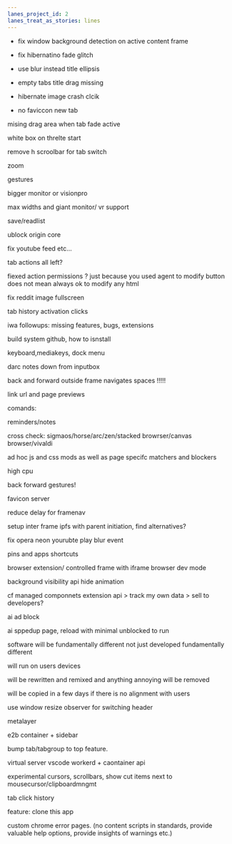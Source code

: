 ```yaml
---
lanes_project_id: 2
lanes_treat_as_stories: lines
---
```


- fix window background detection on active content frame
- fix hibernatino fade glitch
- use blur instead title ellipsis

- empty tabs title drag missing
- hibernate image crash clcik

- no faviccon new tab

mising drag area when tab fade active

white box on threlte start

remove h scroolbar for tab switch

zoom

gestures

bigger monitor or visionpro

max widths and giant monitor/ vr support

save/readlist

ublock origin core

fix youtube feed  etc...

tab actions all left?

fiexed action permissions ? just because you used agent to modify button does not mean always ok to modify any html

fix reddit image fullscreen

tab history activation clicks

iwa followups: missing features, bugs, extensions

build system github, how to isnstall

keyboard,mediakeys, dock menu

darc notes down from inputbox

back and forward outside frame navigates spaces !!!!!

link url and page previews

comands:

reminders/notes

cross check: sigmaos/horse/arc/zen/stacked browrser/canvas browser/vivaldi

ad hoc js and css mods as well as page specifc matchers and blockers

high cpu

back forward gestures!

favicon server

reduce delay for framenav


setup inter frame ipfs with parent initiation, find alternatives?

fix opera neon yourubte play blur event

pins and apps shortcuts

browser extension/ controlled frame with iframe browser dev mode

background visibility api hide animation


cf managed componnets extension api > track my own data > sell to developers?

ai ad block

ai sppedup page, reload with minimal unblocked to run

software will be fundamentally different not just developed fundamentally different

will run on users devices

will be rewritten and remixed and anything annoying will be removed

will be copied in a few days if there is no alignment with users

use window resize observer for switching header

metalayer

e2b container + sidebar

bump tab/tabgroup to top feature.

virtual server
vscode
workerd + caontainer api


experimental cursors, scrollbars, show cut items next to mousecursor/clipboardmngmt


tab click history

feature: clone this app

custom chrome error pages. (no content scripts in standards, provide valuable help options, provide insights of warnings etc.)

